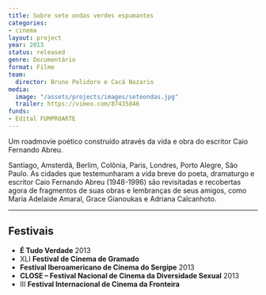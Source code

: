 ```yaml
---
title: Sobre sete ondas verdes espumantes
categories:
- cinema
layout: project
year: 2013
status: released
genre: Documentário
format: Filme
team:
  director: Bruno Polidoro e Cacá Nazario
media:
  image: "/assets/projects/images/seteondas.jpg"
  trailer: https://vimeo.com/87435846
funds:
- Edital FUMPROARTE
---
```


Um roadmovie poético construído através da vida e obra do escritor Caio
Fernando Abreu.

Santiago, Amsterdã, Berlim, Colônia, Paris, Londres, Porto Alegre, São Paulo. As
cidades que testemunharam a vida breve do poeta, dramaturgo e escritor Caio
Fernando Abreu (1948-1996) são revisitadas e recobertas agora de fragmentos
de suas obras e lembranças de seus amigos, como Maria Adelaide Amaral, Grace
Gianoukas e Adriana Calcanhoto.

---

## Festivais

* **É Tudo Verdade** 2013
* XLI **Festival de Cinema de Gramado**
* **Festival Iberoamericano de Cinema do Sergipe** 2013
* **CLOSE – Festival Nacional de Cinema da Diversidade Sexual** 2013
* III **Festival Internacional de Cinema da Fronteira**
